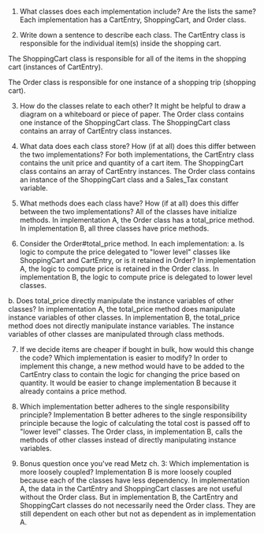 1. What classes does each implementation include? Are the lists the same?
  Each implementation has a CartEntry, ShoppingCart, and Order class.

2. Write down a sentence to describe each class.
  The CartEntry class is responsible for the individual item(s) inside the shopping cart.

  The ShoppingCart class is responsible for all of the items in the shopping cart (instances of CartEntry).

  The Order class is responsible for one instance of a shopping trip (shopping cart).

3. How do the classes relate to each other? It might be helpful to draw a diagram on a whiteboard or piece of paper.
  The Order class contains one instance of the ShoppingCart class. The ShoppingCart class contains an array of CartEntry class instances.

4. What data does each class store? How (if at all) does this differ between the two implementations?
  For both implementations, the CartEntry class contains the unit price and quantity of a cart item. The ShoppingCart class contains an array of CartEntry instances. The Order class contains an instance of the ShoppingCart class and a Sales_Tax constant variable.

5. What methods does each class have? How (if at all) does this differ between the two implementations?
  All of the classes have initialize methods. In implementation A, the Order class has a total_price method. In implementation B, all three classes have price methods.

6. Consider the Order#total_price method. In each implementation:
  a. Is logic to compute the price delegated to "lower level" classes like ShoppingCart and CartEntry, or is it retained in Order?
    In implementation A, the logic to compute price is retained in the Order class. In implementation B, the logic to compute price is delegated to lower level classes.

  b. Does total_price directly manipulate the instance variables of other classes?
    In implementation A, the total_price method does manipulate instance variables of other classes. In implementation B, the total_price method does not directly manipulate instance variables. The instance variables of other classes are manipulated through class methods.

7. If we decide items are cheaper if bought in bulk, how would this change the code? Which implementation is easier to modify?
  In order to implement this change, a new method would have to be added to the CartEntry class to contain the logic for changing the price based on quantity. It would be easier to change implementation B because it already contains a price method.

8. Which implementation better adheres to the single responsibility principle?
  Implementation B better adheres to the single responsibility principle because the logic of calculating the total cost is passed off to "lower level" classes. The Order class, in implementation B, calls the methods of other classes instead of directly manipulating instance variables.

9. Bonus question once you've read Metz ch. 3: Which implementation is more loosely coupled?
  Implementation B is more loosely coupled because each of the classes have less dependency. In implementation A, the data in the CartEntry and ShoppingCart classes are not useful without the Order class. But in implementation B, the CartEntry and ShoppingCart classes do not necessarily need the Order class. They are still dependent on each other but not as dependent as in implementation A.
